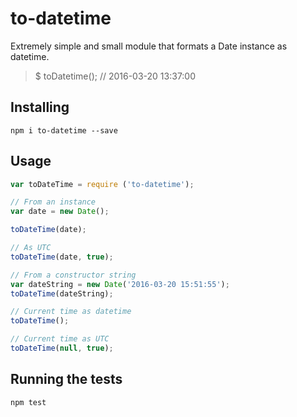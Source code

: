 # to-datetime
Extremely simple and small module that formats a Date instance as datetime.

> $ toDatetime(); // 2016-03-20 13:37:00

## Installing

`npm i to-datetime --save`

## Usage

```js
var toDateTime = require ('to-datetime');

// From an instance
var date = new Date();

toDateTime(date);

// As UTC
toDateTime(date, true);

// From a constructor string
var dateString = new Date('2016-03-20 15:51:55');
toDateTime(dateString);

// Current time as datetime
toDateTime();

// Current time as UTC
toDateTime(null, true);
```

## Running the tests
`npm test`
